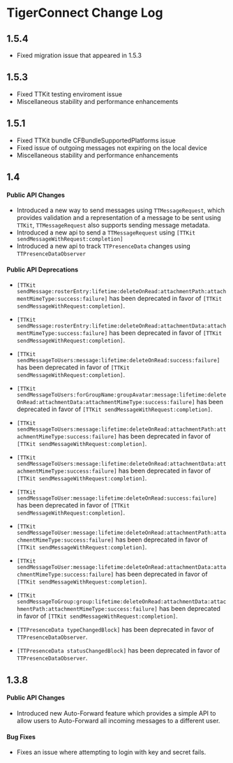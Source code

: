 # TigerConnect Change Log

## 1.5.4

* Fixed migration issue that appeared in 1.5.3

## 1.5.3

* Fixed TTKit testing enviroment issue
* Miscellaneous stability and performance enhancements

## 1.5.1

* Fixed TTKit bundle CFBundleSupportedPlatforms issue
* Fixed issue of outgoing messages not expiring on the local device
* Miscellaneous stability and performance enhancements

## 1.4
#### Public API Changes 

* Introduced a new way to send messages using `TTMessageRequest`, which provides validation and a representation of a message to be sent using `TTKit`, `TTMessageRequest` also supports sending message metadata.
* Introduced a new api to send a `TTMessageRequest` using `[TTKit sendMessageWithRequest:completion]`
* Introduced a new api to track `TTPresenceData` changes using `TTPresenceDataObserver`


#### Public API Deprecations 

* `[TTKit sendMessage:rosterEntry:lifetime:deleteOnRead:attachmentPath:attachmentMimeType:success:failure]` has been deprecated in favor of `[TTKit sendMessageWithRequest:completion]`.
* `[TTKit sendMessage:rosterEntry:lifetime:deleteOnRead:attachmentData:attachmentMimeType:success:failure]` has been deprecated in favor of `[TTKit sendMessageWithRequest:completion]`.
* `[TTKit sendMessageToUsers:message:lifetime:deleteOnRead:success:failure]` has been deprecated in favor of `[TTKit sendMessageWithRequest:completion]`.
* `[TTKit sendMessageToUsers:forGroupName:groupAvatar:message:lifetime:deleteOnRead:attachmentData:attachmentMimeType:success:failure]` has been deprecated in favor of `[TTKit sendMessageWithRequest:completion]`.
* `[TTKit sendMessageToUsers:message:lifetime:deleteOnRead:attachmentPath:attachmentMimeType:success:failure]` has been deprecated in favor of `[TTKit sendMessageWithRequest:completion]`.
* `[TTKit sendMessageToUsers:message:lifetime:deleteOnRead:attachmentData:attachmentMimeType:success:failure]` has been deprecated in favor of `[TTKit sendMessageWithRequest:completion]`.
* `[TTKit sendMessageToUser:message:lifetime:deleteOnRead:success:failure]` has been deprecated in favor of `[TTKit sendMessageWithRequest:completion]`.
* `[TTKit sendMessageToUser:message:lifetime:deleteOnRead:attachmentPath:attachmentMimeType:success:failure]` has been deprecated in favor of `[TTKit sendMessageWithRequest:completion]`.
* `[TTKit sendMessageToUser:message:lifetime:deleteOnRead:attachmentData:attachmentMimeType:success:failure]` has been deprecated in favor of `[TTKit sendMessageWithRequest:completion]`.
* `[TTKit sendMessageToGroup:group:lifetime:deleteOnRead:attachmentData:attachmentPath:attachmentMimeType:success:failure]` has been deprecated in favor of `[TTKit sendMessageWithRequest:completion]`.

* `[TTPresenceData typeChangedBlock]` has been deprecated in favor of `TTPresenceDataObserver`.
* `[TTPresenceData statusChangedBlock]` has been deprecated in favor of `TTPresenceDataObserver`.


## 1.3.8

#### Public API Changes 
* Introduced new Auto-Forward feature which provides a simple API to allow users to Auto-Forward all incoming messages to a different user.

#### Bug Fixes

* Fixes an issue where attempting to login with key and secret fails. 

